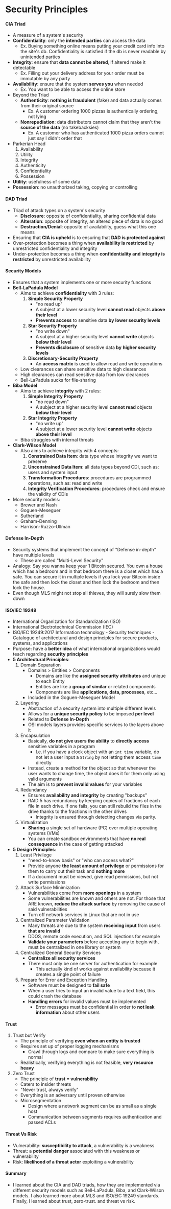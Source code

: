 # Security Principles

#### CIA Triad
- A measure of a system's security
- **Confidentiality**: only the **intended parties** can access the data
	- Ex. Buying something online means putting your credit card info into the site's db. Confidentiality is satisfied if the db is never readable by unintended parties
- **Integrity**: ensure that **data cannot be altered**, if altered make it detectable
	- Ex. Filling out your delivery address for your order must be immutable by any party
- **Availability**: ensure that the system **serves you** when needed
	- Ex. You want to be able to access the online store
- Beyond the Triad
	- **Authenticity**: **nothing is fraudulent** (fake) and data actually comes from their original source
		- Ex. A customer ordering 1000 pizzas is authentically ordering, not lying
	- **Nonrepudiation**: data distributors cannot claim that they aren't the **source of the data** (no takebacksies)
		- Ex. A customer who has authenticated 1000 pizza orders cannot just say I didn't order that
- Parkerian Head
	1. Availability
	2. Utility
	3. Integrity
	4. Authenticity
	5. Confidentiality
	6. Possession
- **Utility**: usefulness of some data
- **Possession**: no unauthorized taking, copying or controlling

#### DAD Triad
- Triad of attack types on a system's security
	- **Disclosure**: opposite of confidentiality, sharing confidential data
	- **Alteration**: opposite of integrity, an altered piece of data is no good
	- **Destruction/Denial**: opposite of availability, guess what this one means
- Ensuring that **CIA is upheld** is to ensuring that **DAD is protected against**
- Over-protection becomes a thing when **availability is restricted** by unrestricted confidentiality and integrity
- Under-protection becomes a thing when **confidentiality and integrity is restricted** by unrestricted availability

#### Security Models
- Ensures that a system implements one or more security functions
- **Bell-LaPadula Model**
	- Aims to achieve **confidentiality** with 3 rules:
		1. **Simple Security Property**
			- "no read up" 
			- A subject at a lower security level **cannot read** objects **above their level**
			- **Prevents access** to sensitive data **by** **lower security levels**
		2. **Star Security Property**
			- "no write down"
			- A subject at a higher security level **cannot write** objects **below their level**
			- **Prevents disclosure** of sensitive data **by** **higher security levels**
		3. **Discretionary-Security Property**
			- An **access matrix** is used to allow read and write operations
	- Low clearances can share sensitive data to high clearances
	- High clearances can read sensitive data from low clearances
	- Bell-LaPadula sucks for file-sharing
- **Biba Model**
	- Aims to achieve **integrity** with 2 rules:
		1. **Simple Integrity Property**
			- "no read down"
			- A subject at a higher security level **cannot read** objects **below their level**
		2. **Star Integrity Property**
			- "no write up"
			- A subject at a lower security level **cannot write** objects **above their level**
	- Biba struggles with internal threats
- **Clark-Wilson Model**
	- Also aims to achieve integrity with 4 concepts:
		1. **Constrained Data Item**: data type whose integrity we want to preserve
		2. **Unconstrained Data Item**: all data types beyond CDI, such as: users and system input
		3. **Transformation Procedures**: procedures are programmed operations, such as: read and write
		4. **Integrity Verification Procedures**: procedures check and ensure the validity of CDIs
- More security models:
	- Brewer and Nash
	- Goguen-Meseguer
	- Sutherland
	- Graham-Denning
	- Harrison-Ruzzo-Ullman

#### Defense In-Depth
- Security systems that implement the concept of "Defense in-depth" have multiple levels
	- These are called "Multi-Level Security"
- Analogy: Say you wanna keep your 1 Bitcoin secured. You own a house which has a bedroom and in that bedroom there is a closet which has a safe. You can secure it in multiple levels if you lock your Bitcoin inside the safe and then lock the closet and then lock the bedroom and then lock the house. 
- Even though MLS might not stop all thieves, they will surely slow them down

#### ISO/IEC 19249
- International Organization for Standardization (ISO)
- International Electrotechnical Commission (IEC)
- ISO/IEC 19249:2017 Information technology - Security techniques - Catalogue of architectural and design principles for secure products, systems, and applications
- Purpose: have a **better idea** of what international organizations would teach regarding **security principles**
- **5 Architectural Principles**:
	1. Domain Separation
		- Domains > Entities > Components
			- Domains are like the **assigned security attributes** and unique to each Entity
			- Entities are like a **group of similar** or related components 
			- Components are like **applications, data, processes**, etc...
		- Included in the Goguen-Meseguer Model
	2. Layering
		- Abstraction of a security system into multiple different levels
		- Allows for a **unique security policy** to be imposed **per level**
		- Related to **Defense In-Depth**
		- OSI models layers provides specific services to the layers above it
	3. Encapsulation
		- Basically, **do not give users the ability** to **directly access** sensitive variables in a program
			- I.e. if you have a clock object with an `int time` variable, do not let a user input a `String` by not letting them access `time` directly
		- Instead, create a method for the object so that whenever the user wants to change time, the object does it for them only using valid arguments
		- The aim is to **prevent invalid values** for your variables
	4. Redundancy
		- Ensures **availability and integrity** by creating "backups"
		- RAID 5 has redundancy by keeping copies of fractions of each file in each drive. If one fails, you can still rebuild the files in the drive thanks to the fractions in the other drives
			- Integrity is ensured through detecting changes via parity.
	5. Virtualization
		- **Sharing** a single set of hardware (PC) over multiple operating systems (VMs) 
		- You can create sandbox environments that have **no real consequence** in the case of getting attacked
- **5 Design Principles**:
	1. Least Privilege
		- "need-to-know basis" or "who can access what?"
		- Provide anyone **the least amount of privilege** or permissions for them to carry out their task and **nothing more**
		- If a document must be viewed, give read permissions, but not write permissions
	2. Attack Surface Minimization
		- Vulnerabilities come from **more openings** in a system
		- Some vulnerabilities are known and others are not. For those that ARE known, **reduce the attack surface** by removing the cause of said vulnerabilities
		- Turn off network services in Linux that are not in use
	3. Centralized Parameter Validation
		- Many threats are due to the system **receiving input** from users **that are invalid**
		- DDOS, remote code execution, and SQL injections for example
		- **Validate your parameters** before accepting any to begin with, must be centralized in one library or system
	4. Centralized General Security Services
		- **Centralize all security services**
		- There must only be one server for authentication for example
			- This actually kind of works against availability because it creates a single point of failure
	5. Prepare for Error and Exception Handling
		- Software must be designed to **fail safe**
		- When a user tries to input an invalid value to a text field, this could crash the database
		- **Handling errors** for invalid values must be implemented
			- Error messages must be confidential in order to **not leak information** about other users

#### Trust
1. Trust but Verify
	- The principle of verifying **even when an entity is trusted**
	- Requires set up of proper logging mechanisms
		- Crawl through logs and compare to make sure everything is normal
	- Realistically, verifying everything is not feasible, **very resource heavy**
2. Zero Trust
	- The principle of **trust = vulnerability**
	- Caters to insider threats
	- "Never trust, always verify"
	- Everything is an adversary until proven otherwise
	- Microsegmentation
		- Design where a network segment can be as small as a single host
		- Communication between segments requires authentication and passed ACLs

#### Threat Vs Risk
- Vulnerability: **susceptibility to attack**, a vulnerability is a weakness
- Threat: a **potential danger** associated with this weakness or vulnerability
- Risk: **likelihood of a threat actor** exploiting a vulnerability

#### Summary
- I learned about the CIA and DAD triads, how they are implemented via different security models such as Bell-LaPadula, Biba, and Clark-Wilson models. I also learned more about MLS and ISO/EIC 19249 standards. Finally, I learned about trust, zero-trust. and threat vs risk.